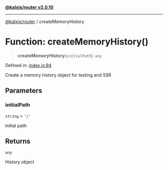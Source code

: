[**@kalxjs/router v2.0.10**](../README.md)

***

[@kalxjs/router](../README.md) / createMemoryHistory

# Function: createMemoryHistory()

> **createMemoryHistory**(`initialPath`): `any`

Defined in: [index.js:94](https://github.com/Odeneho-Calculus/kalxjs/blob/687dc10e06f0a1540411cbc226c99b11ba883318/packages/router/src/index.js#L94)

Create a memory history object for testing and SSR

## Parameters

### initialPath

`string` = `'/'`

Initial path

## Returns

`any`

History object
